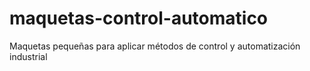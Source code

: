 # maquetas-control-automatico
Maquetas pequeñas para aplicar métodos de control y automatización industrial
